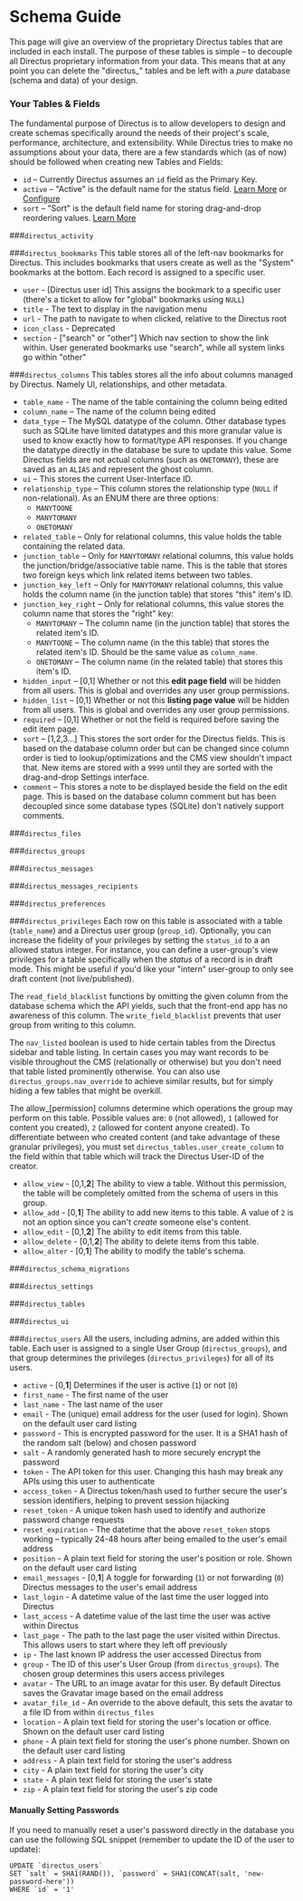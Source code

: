 # Schema Guide
This page will give an overview of the proprietary Directus tables that are included in each install. The purpose of these tables is simple – to decouple all Directus proprietary information from your data. This means that at any point you can delete the "directus_" tables and be left with a _pure_ database (schema and data) of your design.

### Your Tables & Fields
The fundamental purpose of Directus is to allow developers to design and create schemas specifically around the needs of their project's scale, performance, architecture, and extensibility. While Directus tries to make no assumptions about your data, there are a few standards which (as of now) should be followed when creating new Tables and Fields:

* `id` – Currently Directus assumes an `id` field as the Primary Key.
* `active` – "Active" is the default name for the status field. [Learn More](/02-user-guide/02-item-listing.md#active-inactive--delete) or [Configure](/04-developer/03-configuration.md#apiconfigurationphp)
* `sort` – "Sort" is the default field name for storing drag-and-drop reordering values. [Learn More](/02-user-guide/02-item-listing.md#reordering)

###`directus_activity`

###`directus_bookmarks`
This table stores all of the left-nav bookmarks for Directus. This includes bookmarks that users create as well as the "System" bookmarks at the bottom. Each record is assigned to a specific user.

* `user` - [Directus user id] This assigns the bookmark to a specific user (there's a ticket to allow for "global" bookmarks using `NULL`)
* `title` - The text to display in the navigation menu
* `url` - The path to navigate to when clicked, relative to the Directus root
* `icon_class` - Deprecated
* `section` - ["search" or "other"] Which nav section to show the link within. User generated bookmarks use "search", while all system links go within "other"

###`directus_columns`
This tables stores all the info about columns managed by Directus. Namely UI, relationships, and other metadata.

* `table_name` - The name of the table containing the column being edited
* `column_name` – The name of the column being edited
* `data_type` – The MySQL datatype of the column. Other database types such as SQLite have limited datatypes and this more granular value is used to know exactly how to format/type API responses. If you change the datatype directly in the database be sure to update this value. Some Directus fields are not actual columns (such as `ONETOMANY`), these are saved as an `ALIAS` and represent the ghost column.
* `ui` – This stores the current User-Interface ID.
* `relationship_type` – This column stores the relationship type (`NULL` if non-relational). As an ENUM there are three options:
    * `MANYTOONE`
    * `MANYTOMANY`
    * `ONETOMANY`
* `related_table` – Only for relational columns, this value holds the table containing the related data.
* `junction_table` – Only for `MANYTOMANY` relational columns, this value holds the junction/bridge/associative table name. This is the table that stores two foreign keys which link related items between two tables.
* `junction_key_left` – Only for `MANYTOMANY` relational columns, this value holds the column name (in the junction table) that stores "this" item's ID.
* `junction_key_right` – Only for relational columns, this value stores the column name that stores the "right" key:
    * `MANYTOMANY` – The column name (in the junction table) that stores the related item's ID.
    * `MANYTOONE` – The column name (in the this table) that stores the related item's ID. Should be the same value as `column_name`.
    * `ONETOMANY` – The column name (in the related table) that stores this item's ID.
* `hidden_input` – [0,1] Whether or not this **edit page field** will be hidden from all users. This is global and overrides any user group permissions.
* `hidden_list` – [0,1] Whether or not this **listing page value** will be hidden from all users. This is global and overrides any user group permissions.
* `required` – [0,1] Whether or not the field is required before saving the edit item page.
* `sort` – [1,2,3...] This stores the sort order for the Directus fields. This is based on the database column order but can be changed since column order is tied to lookup/optimizations and the CMS view shouldn't impact that. New items are stored with a `9999` until they are sorted with the drag-and-drop Settings interface.
* `comment` – This stores a note to be displayed beside the field on the edit page. This is based on the database column comment but has been decoupled since some database types (SQLite) don't natively support comments.

###`directus_files`

###`directus_groups`


###`directus_messages`

###`directus_messages_recipients`

###`directus_preferences`

###`directus_privileges`
Each row on this table is associated with a table (`table_name`) and a Directus user group (`group_id`). Optionally, you can increase the fidelity of your privileges by setting the `status_id` to a an allowed status integer. For instance, you can define a user-group's view privileges for a table specifically  when the _status_ of a record is in draft mode. This might be useful if you'd like your "intern" user-group to only see draft content (not live/published).

The `read_field_blacklist` functions by omitting the given column from the database schema which the API yields, such that the front-end app has no awareness of this column. The `write_field_blacklist` prevents that user group from writing to this column.

The `nav_listed` boolean is used to hide certain tables from the Directus sidebar and table listing. In certain cases you may want records to be visible throughout the CMS (relationally or otherwise) but you don't need that table listed prominently otherwise. You can also use `directus_groups.nav_override` to achieve similar results, but for simply hiding a few tables that might be overkill.

The allow_[permission] columns determine which operations the group may perform on this table. Possible values are: `0` (not allowed), `1` (allowed for content you created), `2` (allowed for content anyone created). To differentiate between who created content (and take advantage of these granular privileges), you must set `directus_tables.user_create_column` to the field within that table which will track the Directus User-ID of the creator.
* `allow_view` - [0,1,**2**] The ability to view a table. Without this permission, the table will be completely omitted from the schema of users in this group.
* `allow_add` - [0,**1**] The ability to add new items to this table. A value of `2` is not an option since you can't _create_ someone else's content.
* `allow_edit` - [0,1,**2**] The ability to edit items from this table.
* `allow_delete` - [0,1,**2**] The ability to delete items from this table. 
* `allow_alter` - [0,**1**] The ability to modify the table's schema.

###`directus_schema_migrations`

###`directus_settings`

###`directus_tables`

###`directus_ui`

###`directus_users`
All the users, including admins, are added within this table. Each user is assigned to a single User Group (`directus_groups`), and that group determines the privileges (`directus_privileges`) for all of its users. 

* `active` - [0,**1**] Determines if the user is active (`1`) or not (`0`)
* `first_name` - The first name of the user
* `last_name` - The last name of the user
* `email` - The (unique) email address for the user (used for login). Shown on the default user card listing
* `password` - This is encrypted password for the user. It is a SHA1 hash of the random salt (below) and chosen password
* `salt` - A randomly generated hash to more securely encrypt the password
* `token` -  The API token for this user. Changing this hash may break any APIs using this user to authenticate
* `access_token` - A Directus token/hash used to further secure the user's session identifiers, helping to prevent session hijacking
* `reset_token` - A unique token hash used to identify and authorize password change requests
* `reset_expiration` - The datetime that the above `reset_token` stops working – typically 24-48 hours after being emailed to the user's email address
* `position` - A plain text field for storing the user's position or role. Shown on the default user card listing
* `email_messages` - [0,**1**] A toggle for forwarding (`1`) or not forwarding (`0`) Directus messages to the user's email address
* `last_login` - A datetime value of the last time the user logged into Directus
* `last_access` - A datetime value of the last time the user was active within Directus
* `last_page` - The path to the last page the user visited within Directus. This allows users to start where they left off previously
* `ip` - The last known IP address the user accessed Directus from
* `group` - The ID of this user's User Group (from `directus_groups`). The chosen group determines this users access privileges
* `avatar` - The URL to an image avatar for this user. By default Directus saves the Gravatar image based on the email address
* `avatar_file_id` - An override to the above default, this sets the avatar to a file ID from within `directus_files`
* `location` - A plain text field for storing the user's location or office. Shown on the default user card listing
* `phone` - A plain text field for storing the user's phone number. Shown on the default user card listing
* `address` - A plain text field for storing the user's address
* `city` - A plain text field for storing the user's city
* `state` - A plain text field for storing the user's state
* `zip` - A plain text field for storing the user's zip code

#### Manually Setting Passwords
If you need to manually reset a user's password directly in the database you can use the following SQL snippet (remember to update the ID of the user to update):

```
UPDATE `directus_users` 
SET `salt` = SHA1(RAND()), `password` = SHA1(CONCAT(salt, 'new-password-here'))
WHERE `id` = '1' 
```
